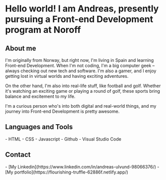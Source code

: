 <h1>Hello world! I am Andreas, presently pursuing a Front-end Development program at Noroff</h1>

<h2>About me</h2>
I'm originally from Norway, but right now, I'm living in Spain and learning Front-end Development. When I'm not coding, I'm a big computer geek – always checking out new tech and software. I'm also a gamer, and I enjoy getting lost in virtual worlds and having exciting adventures.

On the other hand, I'm also into real-life stuff, like football and golf. Whether it's watching an exciting game or playing a round of golf, these sports bring balance and excitement to my life.

I'm a curious person who's into both digital and real-world things, and my journey into Front-end Development is pretty awesome.

<h2>Languages and Tools</h2>
- HTML
- CSS
- Javascript
- Github
- Visual Studio Code

<h2>Contact</h2>
- [My Linkedin](https://www.linkedin.com/in/andreas-ulvund-98066376/)
- [My portfolio](https://flourishing-truffle-62886f.netlify.app/)
